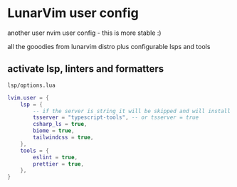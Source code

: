 # LunarVim user config
another user nvim user config - this is more stable :)

all the gooodies from lunarvim distro plus configurable lsps and tools

## activate lsp, linters and formatters
`lsp/options.lua`
```lua
lvim.user = {
	lsp = {
        -- if the server is string it will be skipped and will install a plugin woth that name
		tsserver = "typescript-tools", -- or tsserver = true
		csharp_ls = true,
		biome = true,
		tailwindcss = true,
	},
	tools = {
		eslint = true,
		prettier = true,
	},
}
```
